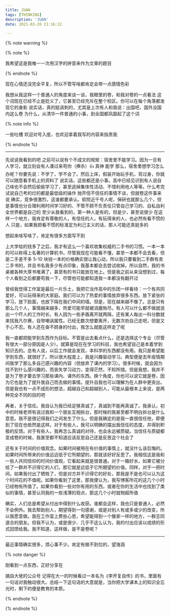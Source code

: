 ```yaml
---
title: JUAN
tags: [THINKING]
description: 'JUAN'
date: 2021-03-26 21:16:22

---
```


{% note warning %}

{% note %}

我希望这是我唯一一次用汉字的拼音来作为文章的题目

{% endnote %}

现在心情还没完全平复，所以不管写啥都肯定会带一点感情色彩

我想从我这样一个普通人的角度来谈一谈，我眼里的卷，和我对卷的一点看法
这个词现在已经不止是贬义了，它甚至已经充斥在整个校区。你可以在每个角落都发现它的身影
说实话，真的挺讽刺的，尤其是上次有人和我说：出国吧，国外没国内这么卷
为什么，从清华一件普通的小事，到全国都风靡起了这个词

{% note info %}

一些吐槽
欢迎对号入座，也欢迎拿着我写的内容来指责我

{% endnote %}

---

先说说我看到的吧
之前可以说有个不成文的规矩：宿舍里不能学习。因为一旦有人学习，就立刻会有人凑过来苟你（捧杀）👍 真神 能学
那么，宿舍里想学习怎么办呢？你要先说：不学了，学不会了。然后上床，假装开始玩手机，背过身，你就可以随意看手机上的资料了
说实话，这些都还是小事。高中已经见识到有人说自己啥也不会然后偷偷学习了，甚至逃掉集体性活动、不惜利用他人等等。什么考完试说自己考的烂的都是最低级的操作
抛开信不信任的事情不谈，但就卷这件事来说
确实，竞争很激烈，这谁都要承认。软院近千号人呢，保研也就那么几个，但是事情也分合理利用时间学习好的、不管不顾不负责任只管自己学习的、自私自利全世界都是自己的
至少从我看到的，第一种人是有的，但是少，甚至说很少
在这样一个地方，我肯定有尊敬的人，有信任的人，有玩得来的人，也必然有看不惯的人
只是，如果我把看不惯的标准定为利己主义的话，那人可能还真挺多的

想起来啥写啥了，肯定有很多方面写不到

上大学给的钱多了之后，我才有这么一个喜欢收集权威的二手书的习惯。一本一本的可以称得上名著的计算机书，尽管我现在可能看不懂，甚至一本都不会去看，但是二手差不多 5-10 块钱一本的价格确实很让我心动，所以我只要看到二手群有卖二手书的，并且书名我多少有点印象，我基本都会去尝试收掉。所以自然，我的书桌被各种大厚书堆满了，甚至有的书只能放在地上。但是我之前从来没想到过，每个人看到之后都要苟我一下，尽管他可能都知道我一本都没有翻开过

曾经我觉得工作室是最后一片乐土，我把它当作高中的乐团一样看待：一个有共同爱好，可以玩得来的大家庭。我们可以为了热爱的事情放弃很多东西。放下紧张的学习，放下脸面，也放下隔在我们中间的墙。但是，现在越来越不像了。总是只有那么几个人，事情越来越多，热爱可能早就被消磨殆尽。有人可以什么都不做就说出一个吓人的工作时长，有人因为一些矛盾离开就两隔，还有某人每出一科分数就来找我凡尔赛，自带嘲讽属性。已经无数次想要离开，无数次劝自己走吧，但是又于心不忍。有人还在奋不顾身的付出，我怎么就能这样走了呢

我一直都把能学到东西作为目标。不管是出去看点什么，还是选择这个专业（尽管有很大一部分原因是人少）。就算是现在在学习的科目，我也希望自己是本着学到知识去的。总有人说，以后工作就会发现，本科学的东西都没有用。我只是希望能学到东西，就很好了。所以很大程度上，我是兴趣驱动学习。典型便是去年疫情期间我学了那么多自己感兴趣的内容（但放弃了课内的学习）。很多时候，就会因为找不到什么感兴趣的，而丧失学习动力，变得茫然，不知所措。但是我想，我并不是为了卷才要去学习那些课内、课外的东西。换个角度，你也可以说它就是卷，因为它也是为了提升我自己而去做的事情。提升自我也可以理解为在人群中更突出。但是我也有一点不成形的想法，超越自己和超越别人，可能从最根本上来说，是两种完全不同的目的吧

再者，关于信任。我自认为我已经足够真诚了，真诚到不能再真诚了。我承认，初中的时候老师有说过我和一个朋友互相拆台，那时候的我甚至都不明白拆台是什么意思。我不是很记得我们之间发生了什么，但是我确定的是我一直很信任他，即便到了现在也依然是这样。对于有些人，我可以明确的摆出我信任的态度，并得到积极的反馈。对于有些人，我再怎么真诚的对待，也会永远被质疑。当信任与质疑都变成卷的时候，我甚至都不知道应该反思自己还是反思这个社会了

还有关于时间的价值观念。如果时间被用在有价值的事情上，就没什么该后悔的。如果时间所带来的价值远远低于它所期望的，那就该好好反思了。我相信这是我和一些人共同信仰的时间价值观，它看起来就是很普通。对于一箱好水，如果它被分给了一群并不识得它的人们，那它就是远低于它所期望的价值。同样，对于一把时间，如果我付出了牺牲了，但是对方并不识得它的好处，那我是不是也可以认为这个时间花的不值呢。如果你看到了这里，那我便认为，我写博客所花的这几个小时已经物有所值了。如果你看到一些对你有用的东西，或者在你的生活中也找到了类似的事情，甚至认同我的一些浅薄的观点，那这几个小时就物超所值

确实，人们总是希望从付出中得到什么收获。谁都会这样，我也只是普通人，必然不会例外。我去帮助别人，期望得到一句感谢，或是对别人有或多或少的改变，所以我愿意做。我在工作室上费些心思，希望能得到一个像家一样的地方，一群志同道合的朋友。但我不认为，或是很少、几乎不这么认为，我的付出应该以成绩的形式回馈给我。我不知道，这样做，是不是卷呢？

---

最近事情确实很多，烦心事不少。肯定有做不到位的，望海涵

{% note danger %}

刚看到一点东西，正好分享在

摘自大佬的公众号
记得在大一的时候看过一本名为《李开复自传》的书，里面有一句话对我触动很大。总结一下这句话的大意就是，当你把大学课本上的知识全忘光时，剩下的便是教育的本质。

{% endnote %}

{% endnote %}
